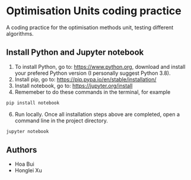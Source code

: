 # Optimisation Units coding practice

A coding practice for the optimisation methods unit, testing different algorithms.

## Install Python and Jupyter notebook

1. To install Python, go to: https://www.python.org, download and install your prefered Python version (I personally suggest Python 3.8).
3. Install pip, go to: https://pip.pypa.io/en/stable/installation/
4. Install notebook, go to: https://jupyter.org/install 
5. Rememeber to do these commands in the terminal, for example

```bash
pip install notebook
 ```
6. Run locally. Once all installation steps above are completed, open a command line in the project directory.

```bash
jupyter notebook
```
## Authors

- Hoa Bui
- Honglei Xu
